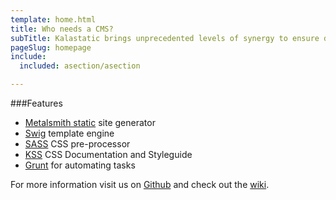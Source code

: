 ```yaml
---
template: home.html
title: Who needs a CMS?
subTitle: Kalastatic brings unprecedented levels of synergy to ensure dynamic convergence and top-line ROI for your static websites.
pageSlug: homepage
include:
  included: asection/asection

---
```

###Features
* [Metalsmith static](http://www.metalsmith.io/) site generator
* [Swig](https://paularmstrong.github.io/swig/) template engine
* [SASS](http://sass-lang.com/) CSS pre-processor
* [KSS](http://warpspire.com/kss/) CSS Documentation and Styleguide
* [Grunt](http://http//gruntjs.com/) for automating tasks

For more information visit us on [Github](https://github.com/kalamuna/kalastatic) and check out the [wiki](https://github.com/kalamuna/kalastatic/wiki).